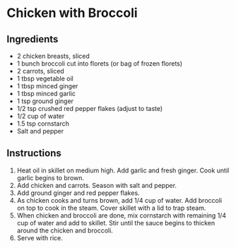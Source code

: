 # Chicken with Broccoli

## Ingredients

* 2 chicken breasts, sliced
* 1 bunch broccoli cut into florets (or bag of frozen florets)
* 2 carrots, sliced
* 1 tbsp vegetable oil
* 1 tbsp minced ginger
* 1 tbsp minced garlic
* 1 tsp ground ginger
* 1/2 tsp crushed red pepper flakes (adjust to taste)
* 1/2 cup of water
* 1.5 tsp cornstarch 
* Salt and pepper

## Instructions

1. Heat oil in skillet on medium high. Add garlic and fresh ginger.
Cook until garlic begins to brown.
2. Add chicken and carrots. Season with salt and pepper.
3. Add ground ginger and red pepper flakes.
4. As chicken cooks and turns brown, add 1/4 cup of water.
Add broccoli on top to cook in the steam.
Cover skillet with a lid to trap steam.
5. When chicken and broccoli are done, mix cornstarch with
remaining 1/4 cup of water and add to skillet.
Stir until the sauce begins to thicken around the chicken and broccoli.
6. Serve with rice.
